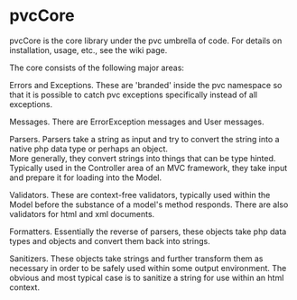 # pvcCore

pvcCore is the core library under the pvc umbrella of code.  For details on installation, usage, etc., see the wiki page.

The core consists of the following major areas:

Errors and Exceptions.  These are 'branded' inside the pvc namespace so that it is possible to catch pvc exceptions specifically instead of all exceptions.

Messages.  There are ErrorException messages and User messages.

Parsers.  Parsers take a string as input and try to convert the string into a native php data type or perhaps an object.  
More generally, they convert strings into things that can be type hinted.  Typically used in the Controller area of an MVC framework, they take input and prepare it for loading
into the Model.

Validators.  These are context-free validators, typically used within the Model before the substance of a model's method responds.  There are also validators for html and xml documents.

Formatters.  Essentially the reverse of parsers, these objects take php data types and objects and convert them back into strings.

Sanitizers. These objects take strings and further transform them as necessary in order to be safely used within some output environment.  The obvious 
and most typical case is to sanitize a string for use within an html context.
